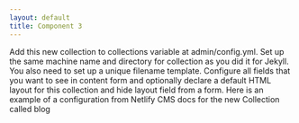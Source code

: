 ```yaml
---
layout: default
title: Component 3
---
```

Add this new collection to collections variable at admin/config.yml. Set up the same machine name and directory for collection as you did it for Jekyll. You also need to set up a unique filename template. Configure all fields that you want to see in content form and optionally declare a default HTML layout for this collection and hide layout field from a form. Here is an example of a configuration from Netlify CMS docs for the new Collection called blog
